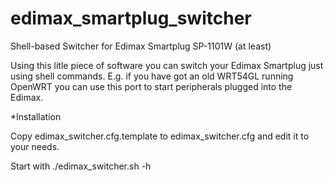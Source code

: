 edimax_smartplug_switcher
=========================

Shell-based Switcher for Edimax Smartplug SP-1101W (at least)

Using this litle piece of software you can switch your Edimax Smartplug just using shell commands. E.g. if you have got an old WRT54GL running OpenWRT you can use this port to start peripherals plugged into the Edimax.

*Installation

Copy edimax_switcher.cfg.template to edimax_switcher.cfg and edit it to your needs.

Start with ./edimax_switcher.sh -h


